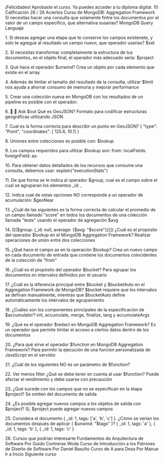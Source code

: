 ¡Felicidades!
Aprobaste el curso. Ya puedes acceder a tu diploma digital.
10
Calificación
26 / 26
Aciertos
Curso de MongoDB: Aggregation Framework
Si necesitas hacer una consulta que solamente fintre los documentos por el valor de un campo
especifico, que alternativa susarias?
MongoDB Query Languaje

1\.
Si deseas agregar una etapa que te conserve los campos existenete, y solo te agregue al
resultado un campo nuevo, que operador usarias?
$set

2\.
Si necesitas transformar completamente la estructura de tus documentos, en el objeto final, el
operador más adecuado sería:
$project

3\.
Qué hace el operador $unwind?
Crea un objeto por cada elemento que existe en el array

4\.
Además de limitar el tamaño del resultado de la consulta, utilizar $limit nos ayuda a
ahorrar consumo de memoria y mejorar performance

5\.
Crear una colección nueva en MongoDB con los resultados de un pipeline es posible con el
operador:

6\.


Ask
$out
Qué es GeoJSON?
Formato para codificar estructuras geográficas utilizando JSON

7\.
Cual es la forma correcta para describir un punto en GeoJSON?
{ "type": "Point", "coordinates": \[
125\.6, 
10\.1] }

8\.
Uniones entre colecciones es posible con:
$lookup

9\.
Los campos requeridos para utilizar $lookup son:
from: localFields: foreignField: as:

10\.
Para obtener datos detallados de los recursos que consume una consulta, debemos usar:
explain("executionStats")

11\.
De que forma se le indica al operador $group, cual es el campo sobre el cual se agruparan los
elementos
\_id: ,

12\.
Indica cual de estas opciones NO corresponde a un operador de acumulación:
$geoNear

13\.
¿Cuál de las siguientes es la forma correcta de calcular el promedio de un campo llamado
"score" en todos los documentos de una colección llamada "tests" usando el operador de
agregación $avg

14\.
(\[{$group: {\_id: null, average: {$avg: "$score"}}}])
¿Cuál es el propósito del operador $lookup en el MongoDB Aggregation Framework?
Realizar operaciones de unión entre dos colecciones

15\.
¿Qué hace el campo as en la operación $lookup?
Crea un nuevo campo en cada documento de entrada que contiene los documentos
coincidentes de la colección de "from"

16\.
¿Cuál es el propósito del operador $bucket?
Para agrupar los documentos en intervalos definidos por el usuario

17\.
¿Cuál es la diferencia principal entre $bucket y $bucketAuto en el Aggregation Framework de
MongoDB?
$bucket requiere que los intervalos se definan manualmente, mientras que
$bucketAuto define automáticamente los intervalos de agrupamiento

18\.
¿Cuáles son los componentes principales de la especificación de $accumulator?
init, accumulate, merge, finalize, lang y accumulateArgs

19\.
¿Qué es el operador $redact en MongoDB Aggregation Framework?
Es un operador que permite limitar el acceso a ciertos datos dentro de los
documentos

20\.
¿Para qué sirve el operador $function en MongoDB Aggregation Framework?
Para permitir la ejecución de una función personalizada de JavaScript en el servidor

21\.
¿Cuál de los siguientes NO es un parámetro de $function?

22\.
Ver menos
filter
¿Qué se debe tener en cuenta al usar $function?
Puede afectar el rendimiento y debe usarse con precaución

23\.
¿Qué sucede con los campos que no se especifican en la etapa $project?
Se omiten del documento de salida

24\.
¿Es posible agregar nuevos campos a los objetos de salida con $project?
Sí, $project puede agregar nuevos campos

25\.
Considera el documento { \_id: 1, tags: \['a', 'b', 'c'] }. ¿Cómo se verían los documentos después
de aplicar { $unwind: "$tags" }?
{ \_id: 1, tags: 'a' }, { \_id: 1, tags: 'b' }, { \_id: 1, tags: 'c' }

26\.
Cursos que podrían interesarte
Fundamentos de Arquitectura de
Software
Por Guido Contreras Woda
Curso de Introducción a los
Patrones de Diseño de Software
Por Daniel Basulto
Curso de A
para Desa
Por Manue
Ir a Inicio
Siguiente curso
